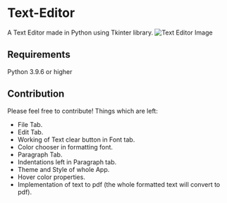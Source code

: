 # Text-Editor
A Text Editor made in Python using Tkinter library.
![Text Editor Image](https://github.com/Param302/Text-Editor/blob/main/previews/text%20editor%20version%200.01.jpg)

## Requirements
Python 3.9.6 or higher

## Contribution
Please feel free to contribute!
Things which are left:
- File Tab.
- Edit Tab.
- Working of Text clear button in Font tab.
- Color chooser in formatting font.
- Paragraph Tab.
- Indentations left in Paragraph tab.
- Theme and Style of whole App.
- Hover color properties.
- Implementation of text to pdf (the whole formatted text will convert to pdf).
